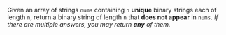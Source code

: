 Given an array of strings `nums` containing `n` **unique** binary strings each of length `n`, return a binary string of length `n` that **does not appear** in `nums`. *If there are multiple answers, you may return **any** of them.*
